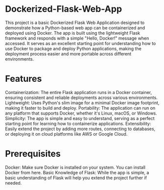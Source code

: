 # Dockerized-Flask-Web-App
This project is a basic Dockerized Flask Web Application designed to demonstrate how a Python-based web app can be containerized and deployed using Docker. The app is built using the lightweight Flask framework and responds with a simple "Hello, Docker!" message when accessed. It serves as an excellent starting point for understanding how to use Docker to package and deploy Python applications, making the deployment process easier and more portable across different environments.

# Features
Containerization: The entire Flask application runs in a Docker container, ensuring consistent and reliable deployments across various environments.
Lightweight: Uses Python's slim image for a minimal Docker image footprint, making it faster to build and deploy.
Portability: The application can run on any platform that supports Docker, whether it's Linux, macOS, or Windows.
Simplicity: The app is simple and easy to understand, serving as a perfect starting point for learning how to containerize applications.
Extensibility: Easily extend the project by adding more routes, connecting to databases, or deploying it on cloud platforms like AWS or Google Cloud.

# Prerequisites
Docker: Make sure Docker is installed on your system. You can install Docker from here.
Basic Knowledge of Flask: While the app is simple, a basic understanding of Flask will help you extend the project further if needed.
